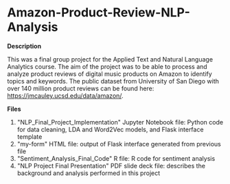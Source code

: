 # Amazon-Product-Review-NLP-Analysis

**Description**

This was a final group project for the Applied Text and Natural Language Analytics course. The aim of the project was to be able to process and analyze product reviews of digital music products on Amazon to identify topics and keywords. The public dataset from University of San Diego with over 140 million product reviews can be found here: https://jmcauley.ucsd.edu/data/amazon/. 

**Files**
1. "NLP_Final_Project_Implementation" Jupyter Notebook file: Python code for data cleaning, LDA and Word2Vec models, and Flask interface template
2. "my-form" HTML file: output of Flask interface generated from previous file
3. "Sentiment_Analysis_Final_Code" R file: R code for sentiment analysis
4. "NLP Project Final Presentation" PDF slide deck file: describes the background and analysis performed in this project
